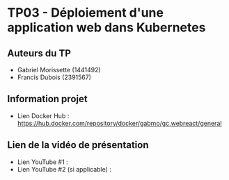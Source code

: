 # TP03 - Déploiement d'une application web dans Kubernetes

## Auteurs du TP

- Gabriel Morissette (1441492)
- Francis Dubois (2391567)

## Information projet

- Lien Docker Hub : https://hub.docker.com/repository/docker/gabmo/gc.webreact/general

## Lien de la vidéo de présentation

- Lien YouTube #1 :
- Lien YouTube #2 (si applicable) :

